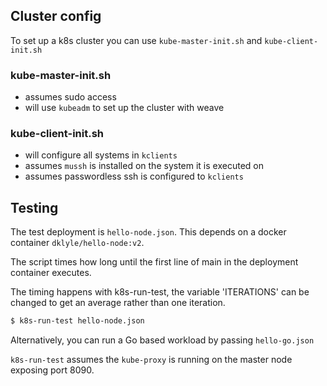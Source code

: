 ## Cluster config

To set up a k8s cluster you can use `kube-master-init.sh` and `kube-client-init.sh`

### kube-master-init.sh

* assumes sudo access
* will use `kubeadm` to set up the cluster with weave

### kube-client-init.sh

* will configure all systems in `kclients`
* assumes `mussh` is installed on the system it is executed on
* assumes passwordless ssh is configured to `kclients`

## Testing

The test deployment is `hello-node.json`. This depends on a docker container `dklyle/hello-node:v2`.

The script times how long until the first line of main in the deployment container executes.

The timing happens with k8s-run-test, the variable 'ITERATIONS' can be changed to get an average rather than one iteration.

```sh
$ k8s-run-test hello-node.json
```

Alternatively, you can run a Go based workload by passing `hello-go.json`

`k8s-run-test` assumes the `kube-proxy` is running on the master node exposing port 8090.



